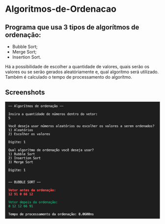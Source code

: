 # Algoritmos-de-Ordenacao

## Programa que usa 3 tipos de algorítmos de ordenação:
  - Bubble Sort;
  - Merge Sort;
  - Insertion Sort.

Há a possibilidade de escolher a quantidade de valores, quais serão os valores ou se serão gerados aleatóriamente e, qual algorítmo será utilizado.
Também é calculado o tempo de processamento do algorítmo.


## Screenshots
![Print](https://raw.githubusercontent.com/ThiagoMullerR/Algoritmos-de-Ordenacao/main/Outros/print1.png)
